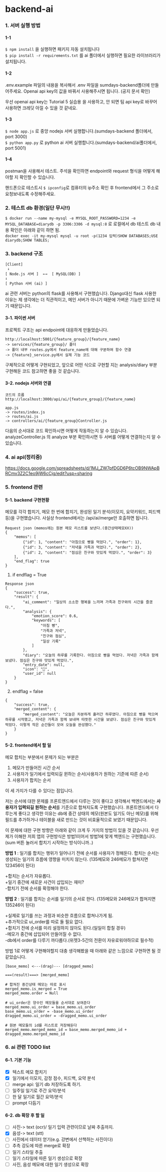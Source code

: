 # backend-ai

### 1. 서버 실행 방법

#### 1-1
```$ npm install``` 을 실행하면 패키지 자동 설치됩니다   
```$ pip install -r requirements.txt``` 를 ai 폴더에서 실행하면 필요한 라이브러리가 설치됩니다.  

#### 1-2
.env.example 파일의 내용을 복사해서 .env 파일을 sumdays-backend폴더에 만들어주세요. Openai api key의 값을 바꿔서 사용해주시면 됩니다. (공지 문서 확인)
  
우선 openai api key는 Tutorial 5 실습용 을 사용하고, 안 되면 팀 api key로 바꾸어 사용하면 크레딧 아낄 수 있을 것 같네요.  

#### 1-3
```$ node app.js``` 로 중앙 nodejs 서버 실행합니다.(sumdays-backend 폴더에서, port 3000)  
```$ python app.py``` 로 python ai 서버 실행합니다.(sumdays-backend/ai폴더에서, port 5001)  

#### 1-4
postman을 사용해서 테스트. 주석을 확인하면 endpoint와 request 형식을 어떻게 해야할 지 확인할 수 있습니다.
  
핸드폰으로 테스트시 ```$ ipconfig```로 컴퓨터의 ip주소 확인 후 frontend에서 그 주소로 요청보내도록 수정해주세요.
  
### 2. 테스트 db 환경(**일단 무시!!**)
```$ docker run --name my-mysql -e MYSQL_ROOT_PASSWORD=1234 -e MYSQL_DATABASE=diarydb -p 3306:3306 -d mysql:8``` 로 로컬에서 db 테스트  db 내용 확인은 아래와 같이 하면 됨.  
```docker exec -it my-mysql mysql -u root -p(1234 입력)SHOW DATABASES;USE diarydb;SHOW TABLES;```  

### 3. backend 구조
```
[Client]  
 ↓
[ Node.js 서버 ]  ←→  [ MySQL(DB) ]     
↓
[ Python 서버 (ai) ] 
```  
ai 관련 서버는 python의 flask를 사용해서 구현했습니다. Django대신 flask 사용한 이유는 제 생각에는 더 직관적이고, 메인 서버가 아니기 때문에 가벼운 기능만 있으면 되기 때문입니다.

#### 3-1. 파이썬 서버
프로젝트 구조는 api endpoint에 대응하게 만들었습니다. 
```
http://localhost:5001/{feature_group}/{feature_name}  
-> services/{feature_group}/ 폴더  
-> 폴더 내부 routes.py에서 feature_name에 대해 구분하여 함수 연결  
-> {feature}_service.py에서 실제 기능 코드
```  
구체적으로 어떻게 구현되었고, 앞으로 어떤 식으로 구현할 지는 analysis/diary 부분 구현해둔 코드 참고하면 좋을 것 같습니다. 
  
#### 3-2. nodejs 서버와 연결
```
코드의 흐름
http://localhost:3000/api/ai/{feature_group}/{feature_name}  

app.js 
-> routes/index.js 
-> routes/ai.js 
-> controllers/ai/{feature_group}Controller.js  
```
다음의 순서대로 코드 확인하시면 어떻게 작동하는지 알 수 있습니다. analyzeController.js  의 analyze 부분 확인하시면 두 서버를 어떻게 연결하는지 알 수 있습니다.

### 4. ai api(정리중)
https://docs.google.com/spreadsheets/d/1MJ_ZW7pfDGD6P6tcOB9NWApBRCmv3Z2C1eo9jW6cCjg/edit?usp=sharing

### 5. frontend 관련
#### 5-1. backend 구현현황
메모를 각각 합치기, 메모 한 번에 합치기, 완성된 일기 분석(이모지, 요약키워드, 피드백 등)을 구현했습니다. 사실상 frontend에서는 /api/ai/merge만 호출하면 됩니다.
```
Request json (memos에는 원본 메모 리스트를 보낸다.(중간상태메모XX))
{
    "memos": [
        {"id": 1, "content": "아침으로 빵을 먹었다.", "order": 1},
        {"id": 3, "content": "저녁을 가족과 먹었다.", "order": 2},
        {"id": 2, "content": "점심은 친구와 맛있게 먹었다.", "order": 3}
    ],
    "end_flag": true
}
```
1. if endflag = True
```
Response json
{
    "success": true,
    "result": {
        "ai_comment": "일상의 소소한 행복을 느끼며 가족과 친구와의 시간을 즐겼다.",
        "analysis": {
            "emotion_score": 0.6,
            "keywords": [
                "아침 빵",
                "가족과 저녁",
                "친구와 점심",
                "일상 기록"
            ]
        },
        "diary": "오늘의 하루를 기록한다. 아침으로 빵을 먹었다. 저녁은 가족과 함께 보냈다. 점심은 친구와 맛있게 먹었다.",
        "entry_date": null,
        "icon": "📖",
        "user_id": null
    }
}
```
2. endflag = false
```
{
    "success": true,
    "merged_content": {
        "merged_content": "오늘은 차분하게 흘러간 하루였다. 아침으로 빵을 먹으며 하루를 시작했고, 저녁은 가족과 함께 보내며 따뜻한 시간을 보냈다. 점심은 친구와 맛있게 먹었다. 이렇게 작은 순간들이 모여 오늘을 완성했다."
    }
}
```
#### 5-2. frontend에서 할 일
메모 합치는 부분에서 문제가 되는 부분은 
1. 메모가 만들어진 시간 순서
2. 사용자가 일기에서 입력되길 윈하는 순서(사용자가 원하는 기준에 따른 순서)
3. 사용자가 합치는 순서

이 세 가지가 다를 수 있다는 점입니다.  

저는 순서에 대한 문제를 프론트엔드에서 다루는 것이 좋다고 생각해서 백엔드에서는 **사용자가 입력되길 원하는 순서**를 기준으로 합쳐지도록 구현했습니다. 프론트엔드에서 다루는게 좋다고 생각한 이유는 db에 중간 상태의 메모(원본도 일기도 아닌 메모)를 위해 필드를 추가하거나 테이블을 새로 만드는 것이 비효율적으로 보였기 때문입니다.  
  
이 문제에 대한 구현 방향은 아래와 같이 크게 두 가지의 방법이 있을 것 같습니다. 우선 제가 이해한 저희 앱의 구현방식은 방법1이어서 방법1에 맞게 백엔드는 구현했습니다.(sum 버튼 눌러서 합치기 시작하는 방식이니까..)

**방법 1** : 일기를 합치는 행위가 일어나기 전에 순서를 사용자가 정해둔다. 합치는 순서는 생성되는 일기의 흐름에 영향을 미치지 않는다. (135메모와 246메모가 합쳐지면 123456이 된다)  

+합치는 순서가 자유롭다.  
+일기 중간에 새로운 사건이 삽입되는 재미?  
-합치기 전에 순서를 확정해야 한다.  

**방법 2** : 일기를 합치는 순서를 일기의 순서로 한다. (135메모와 246메모가 합쳐지면 135246이 된다)  

+실제로 일기를 쓰는 과정과 비슷한 흐름으로 합쳐나가게 됨.  
+추가적으로 ui_order를 따로 둘 필요 없다.  
+합치기 전에 순서를 미리 설정하지 않아도 된다.(일일이 합칠 경우)  
-메모가 중간에 삽입되어 만들어질 수 없다.  
-db에서 order를 다루기 까다롭다.(위젯3-5간의 전환이 자유로워야하므로 필수적)
  
방법 1로 어떻게 구현해야할지 대충 생각해봤을 때 아래와 같은 느낌으로 구현하면 될 것 같았습니다.
```
[base_memo] <---(drag)--- [dragged_memo]

===(result)===> [merged_memo]
```
```
# 합쳐진 중간상태 메모는 따로 표시
merged_memo.is_merged = True
merged_memo.order = Null

# ui_order은 양수인 메모들을 순서대로 보여준다
merged_memo.ui_order = base_memo.ui_order 
base_memo.ui_order = -base_memo.ui_order
dragged_memo.ui_order = -dragged_memo.ui_order

# 원본 메모들의 id를 리스트로 저장해둔다
merged_memo.merged_memo_id = base_memo.merged_memo_id + dragged_memo.merged_memo_id
```


### 6. ai 관련 TODO list
#### 6-1. 기본 기능  
- [x] 텍스트 메모 합치기
- [x] 일기에서 이모지, 감정 점수, 피드백, 요약 분석
- [ ] merge api: 일기 db 저장하도록 하기.
- [ ] 일주일 일기로 주간 요약/분석
- [ ] 한 달 일기로 월간 요약/분석
- [ ] prompt 다듬기

#### 6-2. db 확장 후 할 일
- [ ] 사진-> text (ocr)/ 일기 입력 관련이므로 날짜 추출까지.
- [x] 음성-> text (stt)
- [ ] 사진에서 데이터 얻기(e.g. 강변에서 산책하는 사진이다)
- [ ] 추측 강도에 따른 merge로 확장
- [ ] 일기 스타일 추출
- [ ] 일기 스타일에 따른 일기 생성으로 확장
- [ ] 사진, 음성 메모에 대한 일기 생성으로 확장
